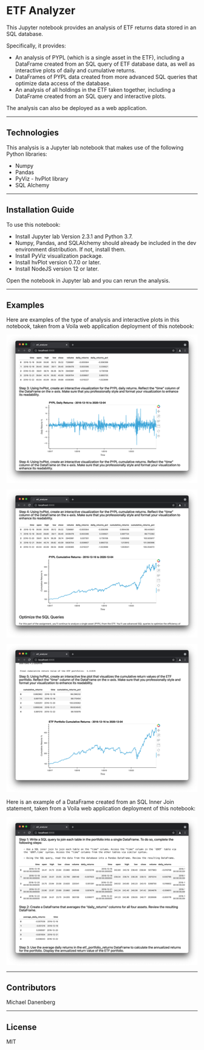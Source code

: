 # ETF Analyzer

This Jupyter notebook provides an analysis of ETF returns data stored in an SQL database.

Specifically, it provides:
* An analysis of PYPL (which is a single asset in the ETF), including a DataFrame created from an SQL query of ETF database data, as well as interactive plots of daily and cumulative returns.
* DataFrames of PYPL data created from more advanced SQL queries that optimize data access of the database.
* An analysis of all holdings in the ETF taken together, including a DataFrame created from an SQL query and interactive plots.

The analysis can also be deployed as a web application.

---

## Technologies

This analysis is a Jupyter lab notebook that makes use of the following Python libraries:
* Numpy
* Pandas
* PyViz - hvPlot library
* SQL Alchemy

---

## Installation Guide

To use this notebook:
* Install Jupyter lab Version 2.3.1 and Python 3.7.
* Numpy, Pandas, and SQLAlchemy should already be included in the dev environment distribution.  If not, install them.
* Install PyViz visualization package.
* Install hvPlot version 0.7.0 or later.
* Install NodeJS version 12 or later.

Open the notebook in Jupyter lab and you can rerun the analysis.

---

## Examples

Here are examples of the type of analysis and interactive plots in this notebook, taken from a Voila web application deployment of this notebook:

![PYPL Daily Returns](Images/PYPL_daily_returns.png)

![PYPL Cumulative Returns](Images/PYPL_cumulative_returns.png)

![ETF Portfolio Cumulative Returns](Images/ETF_portfolio_cumulative_returns.png)

Here is an example of a DataFrame created from an SQL Inner Join statement, taken from a Voila web application deployment of this notebook:

![SQL Inner Join](Images/SQL_inner_join.png)


---

## Contributors

Michael Danenberg

---

## License

MIT